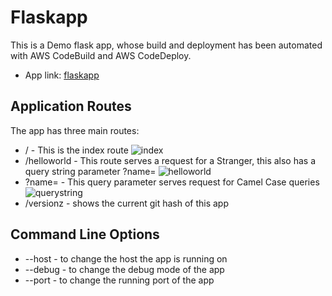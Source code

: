 # Flaskapp

This is a Demo flask app, whose build and deployment has been automated with AWS CodeBuild and AWS CodeDeploy.
* App link: [flaskapp](http://flaskapp-lb-1873731349.us-east-2.elb.amazonaws.com/)

## Application Routes

The app has three main routes:

* / - This is the index route
![index](https://drive.google.com/file/d/1KokxSs5P_jLy1qJ3ucBdjlasVlc9Fna0/view?usp=sharing)
* /helloworld - This route serves a request for a Stranger, this also has a query string parameter ?name=
![helloworld](https://drive.google.com/file/d/1euYamSdFPAFkWlqyaWT--jQ7zInrtjRN/view?usp=sharing)
* ?name= - This query parameter serves request for Camel Case queries
![querystring](https://drive.google.com/file/d/1tDjSNP72M3c0jh9OE9HP40MwcnY-cBq_/view?usp=sharing)
* /versionz - shows the current git hash of this app

## Command Line Options

* --host - to change the host the app is running on
* --debug - to change the debug mode of the app
* --port - to change the running port of the app







